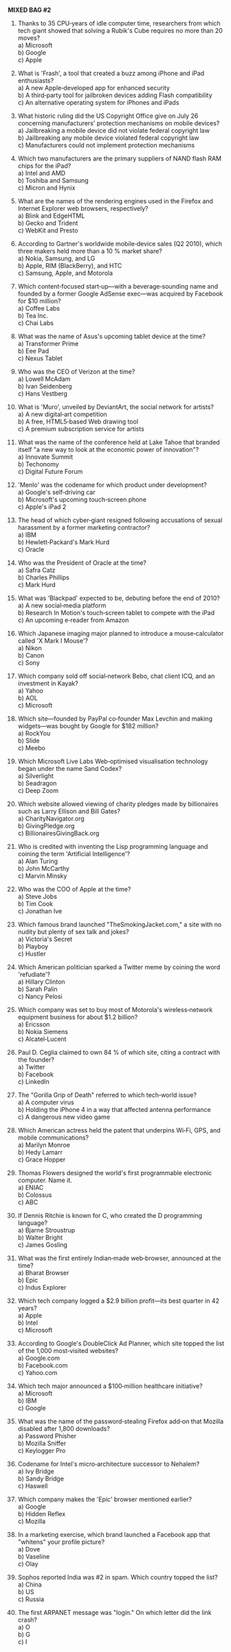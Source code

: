 **MIXED BAG #2**

1. Thanks to 35 CPU‑years of idle computer time, researchers from which tech giant showed that solving a Rubik's Cube requires no more than 20 moves?  
   a) Microsoft  
   b) Google  
   c) Apple

2. What is 'Frash', a tool that created a buzz among iPhone and iPad enthusiasts?  
   a) A new Apple‑developed app for enhanced security  
   b) A third‑party tool for jailbroken devices adding Flash compatibility  
   c) An alternative operating system for iPhones and iPads

3. What historic ruling did the US Copyright Office give on July 26 concerning manufacturers' protection mechanisms on mobile devices?  
   a) Jailbreaking a mobile device did not violate federal copyright law  
   b) Jailbreaking any mobile device violated federal copyright law  
   c) Manufacturers could not implement protection mechanisms

4. Which two manufacturers are the primary suppliers of NAND flash RAM chips for the iPad?  
   a) Intel and AMD  
   b) Toshiba and Samsung  
   c) Micron and Hynix

5. What are the names of the rendering engines used in the Firefox and Internet Explorer web browsers, respectively?  
   a) Blink and EdgeHTML  
   b) Gecko and Trident  
   c) WebKit and Presto

6. According to Gartner's worldwide mobile‑device sales (Q2 2010), which three makers held more than a 10 % market share?  
   a) Nokia, Samsung, and LG  
   b) Apple, RIM (BlackBerry), and HTC  
   c) Samsung, Apple, and Motorola

7. Which content‑focused start‑up—with a beverage‑sounding name and founded by a former Google AdSense exec—was acquired by Facebook for $10 million?  
   a) Coffee Labs  
   b) Tea Inc.  
   c) Chai Labs

8. What was the name of Asus's upcoming tablet device at the time?  
   a) Transformer Prime  
   b) Eee Pad  
   c) Nexus Tablet

9. Who was the CEO of Verizon at the time?  
   a) Lowell McAdam  
   b) Ivan Seidenberg  
   c) Hans Vestberg

10. What is 'Muro', unveiled by DeviantArt, the social network for artists?  
    a) A new digital‑art competition  
    b) A free, HTML5‑based Web drawing tool  
    c) A premium subscription service for artists

11. What was the name of the conference held at Lake Tahoe that branded itself "a new way to look at the economic power of innovation"?  
    a) Innovate Summit  
    b) Techonomy  
    c) Digital Future Forum

12. 'Menlo' was the codename for which product under development?  
    a) Google's self‑driving car  
    b) Microsoft's upcoming touch‑screen phone  
    c) Apple's iPad 2

13. The head of which cyber‑giant resigned following accusations of sexual harassment by a former marketing contractor?  
    a) IBM  
    b) Hewlett‑Packard's Mark Hurd  
    c) Oracle

14. Who was the President of Oracle at the time?  
    a) Safra Catz  
    b) Charles Phillips  
    c) Mark Hurd

15. What was 'Blackpad' expected to be, debuting before the end of 2010?  
    a) A new social‑media platform  
    b) Research In Motion's touch‑screen tablet to compete with the iPad  
    c) An upcoming e‑reader from Amazon

16. Which Japanese imaging major planned to introduce a mouse‑calculator called 'X Mark I Mouse'?  
    a) Nikon  
    b) Canon  
    c) Sony

17. Which company sold off social‑network Bebo, chat client ICQ, and an investment in Kayak?  
    a) Yahoo  
    b) AOL  
    c) Microsoft

18. Which site—founded by PayPal co‑founder Max Levchin and making widgets—was bought by Google for $182 million?  
    a) RockYou  
    b) Slide  
    c) Meebo

19. Which Microsoft Live Labs Web‑optimised visualisation technology began under the name Sand Codex?  
    a) Silverlight  
    b) Seadragon  
    c) Deep Zoom

20. Which website allowed viewing of charity pledges made by billionaires such as Larry Ellison and Bill Gates?  
    a) CharityNavigator.org  
    b) GivingPledge.org  
    c) BillionairesGivingBack.org

21. Who is credited with inventing the Lisp programming language and coining the term 'Artificial Intelligence'?  
    a) Alan Turing  
    b) John McCarthy  
    c) Marvin Minsky

22. Who was the COO of Apple at the time?  
    a) Steve Jobs  
    b) Tim Cook  
    c) Jonathan Ive

23. Which famous brand launched "TheSmokingJacket.com," a site with no nudity but plenty of sex talk and jokes?  
    a) Victoria's Secret  
    b) Playboy  
    c) Hustler

24. Which American politician sparked a Twitter meme by coining the word 'refudiate'?  
    a) Hillary Clinton  
    b) Sarah Palin  
    c) Nancy Pelosi

25. Which company was set to buy most of Motorola's wireless‑network equipment business for about $1.2 billion?  
    a) Ericsson  
    b) Nokia Siemens  
    c) Alcatel‑Lucent

26. Paul D. Ceglia claimed to own 84 % of which site, citing a contract with the founder?  
    a) Twitter  
    b) Facebook  
    c) LinkedIn

27. The "Gorilla Grip of Death" referred to which tech‑world issue?  
    a) A computer virus  
    b) Holding the iPhone 4 in a way that affected antenna performance  
    c) A dangerous new video game

28. Which American actress held the patent that underpins Wi‑Fi, GPS, and mobile communications?  
    a) Marilyn Monroe  
    b) Hedy Lamarr  
    c) Grace Hopper

29. Thomas Flowers designed the world's first programmable electronic computer. Name it.  
    a) ENIAC  
    b) Colossus  
    c) ABC

30. If Dennis Ritchie is known for C, who created the D programming language?  
    a) Bjarne Stroustrup  
    b) Walter Bright  
    c) James Gosling

31. What was the first entirely Indian‑made web‑browser, announced at the time?  
    a) Bharat Browser  
    b) Epic  
    c) Indus Explorer

32. Which tech company logged a $2.9 billion profit—its best quarter in 42 years?  
    a) Apple  
    b) Intel  
    c) Microsoft

33. According to Google's DoubleClick Ad Planner, which site topped the list of the 1,000 most‑visited websites?  
    a) Google.com  
    b) Facebook.com  
    c) Yahoo.com

34. Which tech major announced a $100‑million healthcare initiative?  
    a) Microsoft  
    b) IBM  
    c) Google

35. What was the name of the password‑stealing Firefox add‑on that Mozilla disabled after 1,800 downloads?  
    a) Password Phisher  
    b) Mozilla Sniffer  
    c) Keylogger Pro

36. Codename for Intel's micro‑architecture successor to Nehalem?  
    a) Ivy Bridge  
    b) Sandy Bridge  
    c) Haswell

37. Which company makes the 'Epic' browser mentioned earlier?  
    a) Google  
    b) Hidden Reflex  
    c) Mozilla

38. In a marketing exercise, which brand launched a Facebook app that "whitens" your profile picture?  
    a) Dove  
    b) Vaseline  
    c) Olay

39. Sophos reported India was #2 in spam. Which country topped the list?  
    a) China  
    b) US  
    c) Russia

40. The first ARPANET message was "login." On which letter did the link crash?  
    a) O  
    b) G  
    c) I 